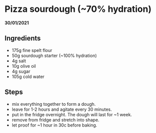 ---
---

# Pizza sourdough (~70% hydration)

**30/01/2021**

## Ingredients

- 175g fine spelt flour
- 50g sourdough starter (~100% hydration)
- 4g salt
- 10g olive oil
- 4g sugar
- 105g cold water

## Steps

- mix everything together to form a dough.
- leave for 1-2 hours and agitate every 30 minutes.
- put in the fridge overnight. The dough will last for ~1 week.
- remove from fridge and stretch into shape.
- let proof for ~1 hour in 30c before baking.
